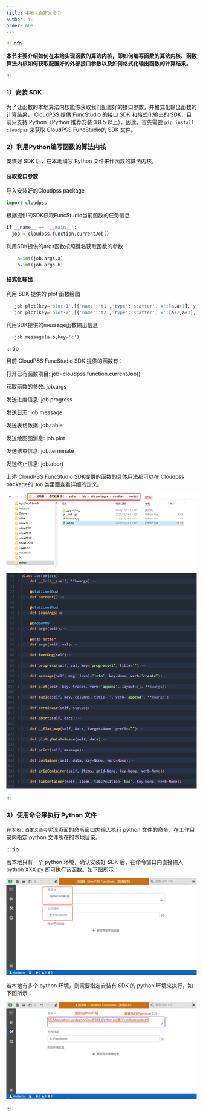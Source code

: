 ```yaml
---
title: 本地：自定义命令
author: YH
order: 608
---
```


::: info

**本节主要介绍如何在本地实现函数的算法内核，即如何编写函数的算法内核、函数算法内核如何获取配置好的外部接口参数以及如何格式化输出函数的计算结果。**

:::

### 1）安装 SDK

为了让函数的本地算法内核能够获取我们配置好的接口参数，并格式化输出函数的计算结果， CloudPSS 提供 FuncStudio 的接口 SDK 和格式化输出的 SDK，目前只支持 Python（Python 推荐安装 3.8.5 以上），因此，首先需要 `pip install cloudpss` 来获取 CloudPSS FuncStudio的 SDK 文件。

### 2）利用Python编写函数的算法内核

安装好 SDK 后，在本地编写 Python 文件来作函数的算法内核。

####  获取接口参数

 导入安装好的Cloudpss package
 ```python
 import cloudpss 
 ```
 根据提供的SDK获取FuncStudio当前函数的任务信息
  ```python
 if __name__ == '__main__':
    job = cloudpss.function.currentJob()
 ```
 利用SDK提供的args函数按照键名获取函数的参数
```python
    a=int(job.args.a)
    b=int(job.args.b)
```
####  格式化输出

 利用 SDK 提供的 plot 函数绘图

 ```python
    job.plot(key='plot-1',[{'name':'t1','type':'scatter','x':[a,a+1],'y':[b,b+1]}])
    job.plot(key='plot-2',[{'name':'t2','type':'scatter','x':[a+2,a+3],'y':[b+2,b+3]}])
 ```
 利用SDK提供的message函数输出信息
 ```python
    job.message(a+b,key='c')
 ``` 

::: tip

目前 CloudPSS FuncStudio SDK 提供的函数有：

打开已有函数项目: job=cloudpss.function.currentJob()

获取函数的参数: job.args

发送进度信息: job.progress

发送日志: job.message

发送表格数据: job.table

发送绘图图消息: job.plot

发送结束信息: job.terminate

发送终止信息: job.abort

上述 CloudPSS FuncStudio SDK提供的函数的具体用法都可以在 Cloudpss package的 `Job` 类里面查看详细的定义。

![SDK 文件位置](./SDK文件位置.png "SDK 文件位置")

![SDK 提供的函数](./SDK提供的函数.png "SDK 提供的函数")

:::

### 3）使用命令来执行 Python 文件

在`本地：自定义命令`实现页面的命令窗口内输入执行 python 文件的命令，在工作目录内指定 python 文件所在的本地目录。

::: tip

若本地只有一个 python 环境，确认安装好 SDK 后，在命令窗口内直接输入 python XXX.py 即可执行该函数。如下图所示：

![默认环境](./默认环境.png "默认环境")

若本地有多个 python 环境，则需要指定安装有 SDK 的 python 环境来执行，如下图所示：

![指定环境](./指定环境.png "指定环境")

:::